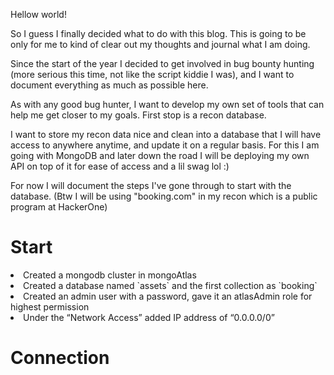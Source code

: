 Hellow world! 

So I guess I finally decided what to do with this blog. This is going to be only for me to kind of clear out my thoughts and journal what I am doing.

Since the start of the year I decided to get involved in bug bounty hunting (more serious this time, not like the script kiddie I was), and I want to document everything as much as possible here.

As with any good bug hunter, I want to develop my own set of tools that can help me get closer to my goals. First stop is a recon database.

I want to store my recon data nice and clean into a database that I will have access to anywhere anytime, and update it on a regular basis. For this I am going with MongoDB and later down the road I will be deploying my own API on top of it for ease of access and a lil swag lol :)

For now I will document the steps I've gone through to start with the database. (Btw I will be using "booking.com" in my recon which is a public program at HackerOne)

<h1>Start</h1>
<li>Created a mongodb cluster in mongoAtlas </li>
<li>Created a database named `assets` and the first collection as `booking`</li>
<li>Created an admin user with a password, gave it an atlasAdmin role for highest permission</li>
<li>Under the “Network Access” added IP address of “0.0.0.0/0”  </li>
<h1>Connection</h1>
